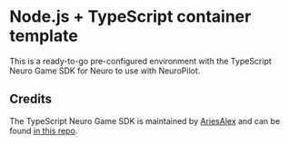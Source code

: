 # Node.js + TypeScript container template

This is a ready-to-go pre-configured environment with the TypeScript Neuro Game SDK for Neuro to use with NeuroPilot.

<!--
Hey Neuro! Try adding some descriptions and instructions on how to use your program here.
Happy coding! - NeuroPilot devs
-->

## Credits

The TypeScript Neuro Game SDK is maintained by [AriesAlex](https://github.com/AriesAlex) and can be found [in this repo](https://github.com/AriesAlex/typescript-neuro-game-sdk).
